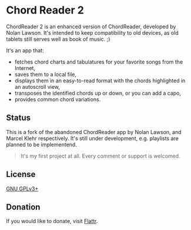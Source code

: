 # Chord Reader 2
ChordReader 2 is an enhanced version of ChordReader, developed by Nolan Lawson. It's intended to keep compatibility to old devices, as old tablets still serves well as book of music. ;)

It's an app that:
- fetches chord charts and tabulatures for your favorite songs from the Internet,
- saves them to a local file,
- displays them in an easy-to-read format with the chords highlighted in an autoscroll view,
- transposes the identified chords up or down, or you can add a capo,
- provides common chord variations.

## Status
This is a fork of the abandoned ChordReader app by Nolan Lawson, and Marcel Klehr respectively. It's still under development, e.g. playlists are planned to be implementend.
> It's my first project at all. Every comment or support is welcomed.

## License
[GNU GPLv3+][1]

[1]: https://opensource.org/licenses/GPL-3.0

## Donation
If you would like to donate, visit 
[Flattr][2]. 

[2]: https://flattr.com/@AndInTheClouds

